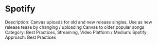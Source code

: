 # Spotify

Description: Canvas uploads for old and new release singles. Use as new release tease by changing / uploading Canvas to older popular songs
Category: Best Practices, Streaming, Video
Platform / Medium: Spotify
Approach: Best Practices